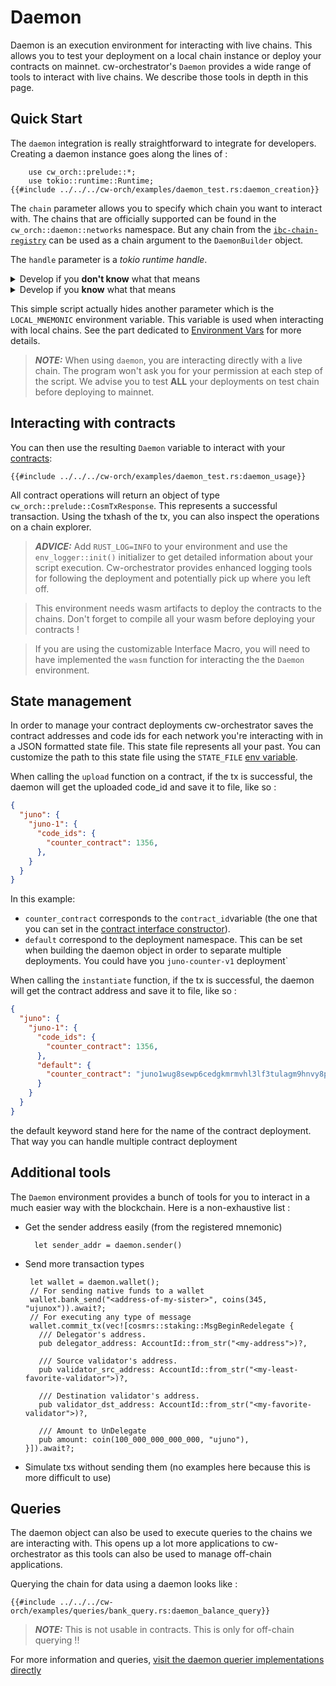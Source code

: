 # Daemon

Daemon is an execution environment for interacting with live chains. This allows you to test your deployment on a local chain instance or deploy your contracts on mainnet. cw-orchestrator's `Daemon` provides a wide range of tools to interact with live chains. We describe those tools in depth in this page.

## Quick Start

The `daemon` integration is really straightforward to integrate for developers. Creating a daemon instance goes along the lines of : 

```rust,ignore
    use cw_orch::prelude::*;
    use tokio::runtime::Runtime;
{{#include ../../../cw-orch/examples/daemon_test.rs:daemon_creation}}
```
The `chain` parameter allows you to specify which chain you want to interact with. The chains that are officially supported can be found in the `cw_orch::daemon::networks` namespace. But any chain from the [`ibc-chain-registry`](https://crates.io/crates/ibc-chain-registry) can be used as a chain argument to the `DaemonBuilder` object.

The `handle` parameter is a *tokio runtime handle*. 

<details>
  <summary>Develop if you <strong>don't know</strong> what that means</summary>
  
  
You don't need to know all the intricacies of <a href="https://rust-lang.github.io/async-book/">tokio and rust-async</a> to use daemons. If you don't have time to learn more, you can simply use the snippet above and not touch the runtime creation. However for more advanced `daemon` usage and also for your culture, don't hesitate to learn about those wonderful processes and their management.
      
</details>

<details>
  <summary>Develop if you <strong>know</strong> what that means</summary>

This handler is used because all the front-facing daemon methods are synchronous. However everything that's happening in the background is asynchronous. This handle is used exclusively to await asynchronous function : 
```rust,ignore
    runtime.block_on(...)

```
Because creating runtimes is a costly process, we leave the handler creation and management to the user.
      
</details>


This simple script actually hides another parameter which is the `LOCAL_MNEMONIC` environment variable. This variable is used when interacting with local chains. See the part dedicated to [Environment Vars](../single_contract/env-variable.md) for more details.


> **_NOTE:_** When using `daemon`, you are interacting directly with a live chain. The program won't ask you for your permission at each step of the script. We advise you to test **ALL** your deployments on test chain before deploying to mainnet.

## Interacting with contracts

You can then use the resulting `Daemon` variable to interact with your [contracts](../single_contract/index.md): 

```rust,ignore
{{#include ../../../cw-orch/examples/daemon_test.rs:daemon_usage}}
```

All contract operations will return an object of type `cw_orch::prelude::CosmTxResponse`. This represents a successful transaction. Using the txhash of the tx, you can also inspect the operations on a chain explorer.

> **_ADVICE:_** Add `RUST_LOG=INFO` to your environment and use the `env_logger::init()` initializer to get detailed information about your script execution. Cw-orchestrator provides enhanced logging tools for following the deployment and potentially pick up where you left off.


> This environment needs wasm artifacts to deploy the contracts to the chains. Don't forget to compile all your wasm before deploying your contracts !

> If you are using the customizable Interface Macro, you will need to have implemented the `wasm` function for interacting the the `Daemon` environment. 

## State management

In order to manage your contract deployments cw-orchestrator saves the contract addresses and code ids for each network you're interacting with in a JSON formatted state file. This state file represents all your past. You can customize the path to this state file using the `STATE_FILE` [env variable](../single_contract/env-variable.md). 

When calling the `upload` function on a contract, if the tx is successful, the daemon will get the uploaded code_id and save it to file, like so : 

```json
{
  "juno": {
    "juno-1": {
      "code_ids": {
        "counter_contract": 1356,
      },     
    }
  }
}

```

In this example: 
- `counter_contract`  corresponds to the `contract_id`variable (the one that you can set in the [contract interface constructor](../single_contract/interfaces.html#constructor)).
- `default` correspond to the deployment namespace. This can be set when building the daemon object in order to separate multiple deployments. You could have you `juno-counter-v1` deployment`


When calling the `instantiate` function, if the tx is successful, the daemon will get the contract address and save it to file, like so :
```json 
{
  "juno": {
    "juno-1": {
      "code_ids": {
        "counter_contract": 1356,
      },
      "default": {
        "counter_contract": "juno1wug8sewp6cedgkmrmvhl3lf3tulagm9hnvy8p0rppz9yjw0g4wtqwrw37d"
      }
    }
  }
}
```

the default keyword stand here for the name of the contract deployment. That way you can handle multiple contract deployment 

## Additional tools

The `Daemon` environment provides a bunch of tools for you to interact in a much easier way with the blockchain. Here is a non-exhaustive list : 
- Get the sender address easily (from the registered mnemonic)
  ```rust,ignore
    let sender_addr = daemon.sender()
  ```
- Send more transaction types 
   ```rust,ignore
    let wallet = daemon.wallet();
    // For sending native funds to a wallet
    wallet.bank_send("<address-of-my-sister>", coins(345, "ujunox")).await?; 
    // For executing any type of message
    wallet.commit_tx(vec![cosmrs::staking::MsgBeginRedelegate {
      /// Delegator's address.
      pub delegator_address: AccountId::from_str("<my-address">)?,

      /// Source validator's address.
      pub validator_src_address: AccountId::from_str("<my-least-favorite-validator">)?,

      /// Destination validator's address.
      pub validator_dst_address: AccountId::from_str("<my-favorite-validator">)?,

      /// Amount to UnDelegate
      pub amount: coin(100_000_000_000_000, "ujuno"),
  }]).await?; 
  ```
- Simulate txs without sending them (no examples here because this is more difficult to use)

## Queries

The daemon object can also be used to execute queries to the chains we are interacting with. 
This opens up a lot more applications to cw-orchestrator as this tools can also be used to manage off-chain applications.

Querying the chain for data using a daemon looks like : 
```rust,ignore
{{#include ../../../cw-orch/examples/queries/bank_query.rs:daemon_balance_query}}
```

> **_NOTE:_** This is not usable in contracts. This is only for off-chain querying !!

For more information and queries, [visit the daemon querier implementations directly](https://docs.rs/crate/cw-orch/latest/source/src/daemon/queriers.rs)